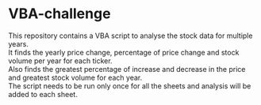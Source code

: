 # VBA-challenge
This repository contains a VBA script to analyse the stock data for multiple years.  
It finds the yearly price change, percentage of price change and stock volume per year for each ticker.  
Also finds the greatest percentage of increase and decrease in the price and greatest stock volume for each year.  
The script needs to be run only once for all the sheets and analysis will be added to each sheet.  
